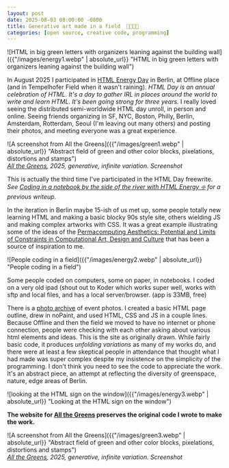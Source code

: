 ```yaml
---
layout: post
date: 2025-08-03 08:00:00 -0800
title: Generative art made in a field  🌳👩🏽‍💻
categories: [open source, creative code, programming]
---
```



![HTML in big green letters with organizers leaning against the building wall]({{"/images/energy1.webp" | absolute_url}} "HTML in big green letters with organizers leaning against the building wall")  

In August 2025 I participated in <a href="https://html.energy/html-day/2025/index.html">HTML Energy Day</a> in Berlin, at Offline place (and in Tempelhofer Field when it wasn't raining). <em>HTML Day is an annual celebration of HTML. It's a day to gather IRL in places around the world to write and learn HTML. It's been going strong for three years.</em> I really loved seeing the distributed semi-worldwide HTML day unroll, in person and online. Seeing friends organizing in SF, NYC, Boston, Philly, Berlin, Amsterdam, Rotterdam, Seoul (I'm leaving out many others) and posting their photos, and meeting everyone was a great experience.

![A screenshot from All the Greens]({{"/images/green1.webp" | absolute_url}} "Abstract field of green and other color blocks, pixelations, distortions and stamps")  
*[All the Greens](https://leetusman.com/everyday/298/green/), 2025, generative, infinite variation. Screenshot*


This is actually the third time I've participated in the HTML Day freewrite. *See [Coding in a notebook by the side of the river with HTML Energy ❇️](https://leetusman.com/nosebook/html-energy) for a previous writeup.*

In the iteration in Berlin maybe 15-ish of us met up, some people totally new learning HTML and making a basic blocky 90s style site, others wielding JS and making complex artworks with CSS. It was a great example illustrating some of the ideas of the <a href="https://assets.pubpub.org/yqus2707/pmc_aesthetics-31686649459875.pdf">Permacomputing Aesthetics: Potential and Limits of Constraints in Computational Art, Design and Culture</a> that has been a source of inspiration to me.


![People coding in a field]({{"/images/energy2.webp" | absolute_url}} "People coding in a field")  

Some people coded on computers, some on paper, in notebooks. I coded on a very old ipad (shout out to Koder which works super well, works with sftp and local files, and has a local server/browser. (app is 33MB, free)
	
There is a <a href="https://www.are.na/html-energy/html-day-2025-photo-album">photo archive</a> of event photos. I created a basic HTML page outline, drew in noPaint, and used HTML, CSS and JS in a couple lines. Because Offline and then the field we moved to have no internet or phone connection, people were checking with each other asking about various html elements and ideas. This is the site as originally drawn. While fairly basic code, it produces *unfolding variations* as many of my works do, and there were at least a few skeptical people in attendance that thought what I had made was super complex despite my insistence on the simplicity of the programming. I don't think you need to see the code to appreciate the work. It's an abstract piece, an attempt at reflecting the diversity of greenspace, nature, edge areas of Berlin.

![looking at the HTML sign on the window]({{"/images/energy3.webp" | absolute_url}} "Looking at the HTML sign on the window")  

<strong>The website for <a href="https://leetusman.com/everyday/298/green/">All the Greens</a> preserves the original code I wrote to make the work.</strong>


![A screenshot from All the Greens]({{"/images/green3.webp" | absolute_url}} "Abstract field of green and other color blocks, pixelations, distortions and stamps")  
*[All the Greens](https://leetusman.com/everyday/298/green/), 2025, generative, infinite variation. Screenshot*
